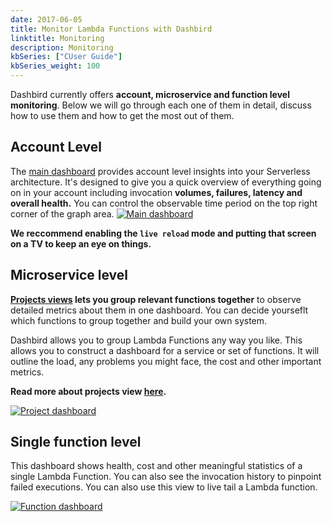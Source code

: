 ```yaml
---
date: 2017-06-05
title: Monitor Lambda Functions with Dashbird
linktitle: Monitoring
description: Monitoring
kbSeries: ["CUser Guide"]
kbSeries_weight: 100
---
```


Dashbird currently offers **account, microservice and function level monitoring**. Below we will go through each one of them in detail, discuss how to use them and how to get the most out of them.

## Account Level
The <a href='https://app.dashbird.io' target='_blank'>main dashboard</a> provides account level insights into your Serverless architecture. It's designed to give you a quick overview of everything going on in your account including invocation **volumes, failures, latency and overall health.** You can control the observable time period on the top right corner of the graph area. 
<a href='/images/docs/overview.png' target="_blank"><img alt='Main dashboard' src='/images/docs/overview.png'></a>

**We reccommend enabling the `live reload` mode and putting that screen on a TV to keep an eye on things.**

## Microservice level

**<a href='/docs/user-guide/projects/' target='_blank'>Projects views</a> lets you group relevant functions together** to observe detailed metrics about them in one dashboard. You can decide yourseflt which functions to group together and build your own system.

Dashbird allows you to group Lambda Functions any way you like. This allows you to construct a dashboard for a service or set of functions. It will outline the load, any problems you might face, the cost and other important metrics.

**Read more about projects view <a href='/docs/user-guide/projects'>here</a>.**

<a href='/images/docs/serviceview.png' target="_blank"><img alt='Project dashboard' src='/images/docs/project-view.png'></a>

## Single function level
This dashboard shows health, cost and other meaningful statistics of a single Lambda Function. You can also see the invocation history to pinpoint failed executions. You can also use this view to live tail a Lambda function.

<a href='/images/docs/functionview.png' target="_blank"><img alt='Function dashboard' src='/images/docs/functionview.png'></a>
